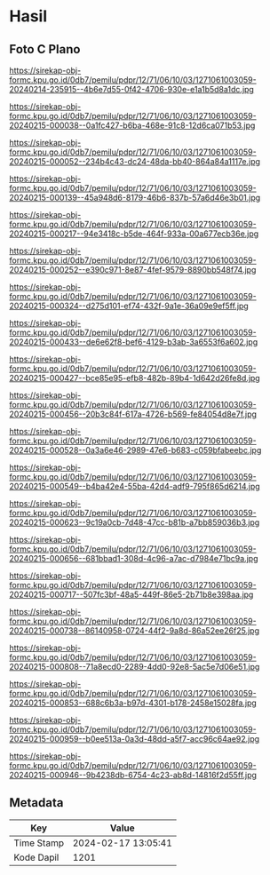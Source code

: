 # Hasil

## Foto C Plano

https://sirekap-obj-formc.kpu.go.id/0db7/pemilu/pdpr/12/71/06/10/03/1271061003059-20240214-235915--4b6e7d55-0f42-4706-930e-e1a1b5d8a1dc.jpg

https://sirekap-obj-formc.kpu.go.id/0db7/pemilu/pdpr/12/71/06/10/03/1271061003059-20240215-000038--0a1fc427-b6ba-468e-91c8-12d6ca071b53.jpg

https://sirekap-obj-formc.kpu.go.id/0db7/pemilu/pdpr/12/71/06/10/03/1271061003059-20240215-000052--234b4c43-dc24-48da-bb40-864a84a1117e.jpg

https://sirekap-obj-formc.kpu.go.id/0db7/pemilu/pdpr/12/71/06/10/03/1271061003059-20240215-000139--45a948d6-8179-46b6-837b-57a6d46e3b01.jpg

https://sirekap-obj-formc.kpu.go.id/0db7/pemilu/pdpr/12/71/06/10/03/1271061003059-20240215-000217--94e3418c-b5de-464f-933a-00a677ecb36e.jpg

https://sirekap-obj-formc.kpu.go.id/0db7/pemilu/pdpr/12/71/06/10/03/1271061003059-20240215-000252--e390c971-8e87-4fef-9579-8890bb548f74.jpg

https://sirekap-obj-formc.kpu.go.id/0db7/pemilu/pdpr/12/71/06/10/03/1271061003059-20240215-000324--d275d101-ef74-432f-9a1e-36a09e9ef5ff.jpg

https://sirekap-obj-formc.kpu.go.id/0db7/pemilu/pdpr/12/71/06/10/03/1271061003059-20240215-000433--de6e62f8-bef6-4129-b3ab-3a6553f6a602.jpg

https://sirekap-obj-formc.kpu.go.id/0db7/pemilu/pdpr/12/71/06/10/03/1271061003059-20240215-000427--bce85e95-efb8-482b-89b4-1d642d26fe8d.jpg

https://sirekap-obj-formc.kpu.go.id/0db7/pemilu/pdpr/12/71/06/10/03/1271061003059-20240215-000456--20b3c84f-617a-4726-b569-fe84054d8e7f.jpg

https://sirekap-obj-formc.kpu.go.id/0db7/pemilu/pdpr/12/71/06/10/03/1271061003059-20240215-000528--0a3a6e46-2989-47e6-b683-c059bfabeebc.jpg

https://sirekap-obj-formc.kpu.go.id/0db7/pemilu/pdpr/12/71/06/10/03/1271061003059-20240215-000549--b4ba42e4-55ba-42d4-adf9-795f865d6214.jpg

https://sirekap-obj-formc.kpu.go.id/0db7/pemilu/pdpr/12/71/06/10/03/1271061003059-20240215-000623--9c19a0cb-7d48-47cc-b81b-a7bb859036b3.jpg

https://sirekap-obj-formc.kpu.go.id/0db7/pemilu/pdpr/12/71/06/10/03/1271061003059-20240215-000656--681bbad1-308d-4c96-a7ac-d7984e71bc9a.jpg

https://sirekap-obj-formc.kpu.go.id/0db7/pemilu/pdpr/12/71/06/10/03/1271061003059-20240215-000717--507fc3bf-48a5-449f-86e5-2b71b8e398aa.jpg

https://sirekap-obj-formc.kpu.go.id/0db7/pemilu/pdpr/12/71/06/10/03/1271061003059-20240215-000738--86140958-0724-44f2-9a8d-86a52ee26f25.jpg

https://sirekap-obj-formc.kpu.go.id/0db7/pemilu/pdpr/12/71/06/10/03/1271061003059-20240215-000808--71a8ecd0-2289-4dd0-92e8-5ac5e7d06e51.jpg

https://sirekap-obj-formc.kpu.go.id/0db7/pemilu/pdpr/12/71/06/10/03/1271061003059-20240215-000853--688c6b3a-b97d-4301-b178-2458e15028fa.jpg

https://sirekap-obj-formc.kpu.go.id/0db7/pemilu/pdpr/12/71/06/10/03/1271061003059-20240215-000959--b0ee513a-0a3d-48dd-a5f7-acc96c64ae92.jpg

https://sirekap-obj-formc.kpu.go.id/0db7/pemilu/pdpr/12/71/06/10/03/1271061003059-20240215-000946--9b4238db-6754-4c23-ab8d-14816f2d55ff.jpg


## Metadata

| Key        | Value               |
| ---------- | ------------------- |
| Time Stamp | 2024-02-17 13:05:41 |
| Kode Dapil | 1201                |



